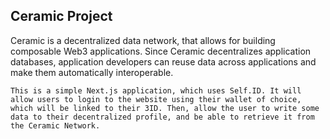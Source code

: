 
## Ceramic Project

Ceramic is a decentralized data network, that allows for building composable Web3 applications. Since Ceramic decentralizes application databases, application developers can reuse data across applications and make them automatically interoperable.

```shell
This is a simple Next.js application, which uses Self.ID. It will allow users to login to the website using their wallet of choice, which will be linked to their 3ID. Then, allow the user to write some data to their decentralized profile, and be able to retrieve it from the Ceramic Network.
```
